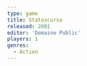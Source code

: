 ```yaml
---
type: game
title: Statoscurso
released: 2001
editor: 'Domaine Public'
players: 1
genres:
  - Action
---
```

